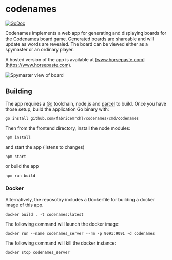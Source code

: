 # codenames

[![GoDoc](https://godoc.org/github.com/fabricemrchl/codenames?status.svg)](https://godoc.org/github.com/fabricemrchl/codenames)

Codenames implements a web app for generating and displaying boards for the <a href="https://en.wikipedia.org/wiki/Codenames_(board_game)">Codenames</a> board game. Generated boards are shareable and will update as words are revealed. The board can be viewed either as a spymaster or an ordinary player.

A hosted version of the app is available at [www.horsepaste.com](https://www.horsepaste.com).

![Spymaster view of board](https://raw.githubusercontent.com/jbowens/codenames/master/screenshot.png)

## Building

The app requires a [Go](https://golang.org/) toolchain, node.js and [parcel](https://parceljs.org/) to build. Once you have those setup, build the application Go binary with:

```
go install github.com/fabricemrchl/codenames/cmd/codenames
```

Then from the frontend directory, install the node modules:

```
npm install
```

and start the app (listens to changes)

```
npm start
```

or build the app

```
npm run build
```

### Docker

Alternatively, the reposotiry includes a Dockerfile for building a docker image of this app.

```
docker build . -t codenames:latest
```

The following command will launch the docker image:

```
docker run --name codenames_server --rm -p 9091:9091 -d codenames
```

The following command will kill the docker instance:

```
docker stop codenames_server
```
